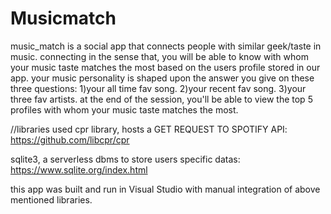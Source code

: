 # Musicmatch
music_match is a social app that connects people with similar geek/taste in music. 
connecting in the sense that, you will be able to know with whom your music taste matches the most based on the users profile stored in our app.
your music personality is shaped upon the answer you give on these three questions:
1)your all time fav song.
2)your recent fav song.
3)your three fav artists.
at the end of the session, you'll be able to view the top 5 profiles with whom your music taste matches the most.


//libraries used
cpr library, hosts a GET REQUEST TO SPOTIFY API:
https://github.com/libcpr/cpr

sqlite3, a serverless dbms to store users specific datas:
https://www.sqlite.org/index.html

this app was built and run in Visual Studio with manual integration of above mentioned libraries. 
